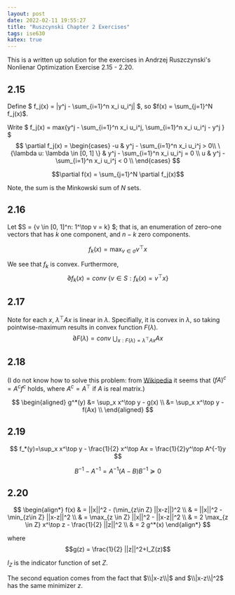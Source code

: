 ```yaml
---
layout: post
date: 2022-02-11 19:55:27
title: "Ruszcynski Chapter 2 Exercises"
tags: ise630
katex: true
---
```


This is a written up solution for the exercises in Andrzej Ruszczynski's Nonlienar Optimization Exercise 2.15 - 2.20.

## 2.15

Define
$ f_j(x) = |y^j - \sum_{i=1}^n x_i u_i^j| $,
so $f(x) = \sum_{j=1}^N f_j(x)$.

Write $ f_j(x) = max\{y^j - \sum_{i=1}^n x_i u_i^j, \sum_{i=1}^n x_i u_i^j - y^j \} $
$$ \partial f_j(x) =
\begin{cases}
-u  & y^j - \sum_{i=1}^n x_i u_i^j > 0\\
\{\lambda u: \lambda \in [0, 1] \} & y^j - \sum_{i=1}^n x_i u_i^j = 0 \\
u & y^j - \sum_{i=1}^n x_i u_i^j < 0 \\
\end{cases}
$$

$$\partial f(x) = \sum_{j=1}^N \partial f_j(x)$$

Note, the sum is the Minkowski sum of $N$ sets.

## 2.16

Let $S = \{v \in [0, 1]^n: 1^\top v = k\} $; that is, an enumeration of zero-one vectors that has $k$ one component, and $n-k$ zero components.

$$f_k(x) = \max_{v\in \sigma} v^\top x$$

We see that $f_k$ is convex. Furthermore, $$\partial f_k(x) = conv \ \{v \in S: f_k(x) = v^\top x\} $$

## 2.17

Note for each $x$, $\lambda^\top Ax$ is linear in $\lambda$. Specifially, it is convex in $\lambda$, so taking pointwise-maximum results in convex function $F(\lambda)$.
$$\partial F(\lambda) = conv \ \bigcup_{x: F(\lambda) = \lambda^\top Ax} Ax$$

## 2.18

(I do not know how to solve this problem: from [Wikipedia](https://en.wikipedia.org/wiki/Convex_conjugate#Behavior_under_linear_transformations) it seems that $(fA)^{c}=A^{c} f^{c}$ holds, where $A^c = A^\top$ if $A$ is real matrix.)

$$
\begin{aligned}
g^*(y) &= \sup_x x^\top y - g(x) \\
&= \sup_x x^\top y - f(Ax) \\
\end{aligned}
$$

## 2.19

$$ f_*(y)=\sup_x x^\top y - \frac{1}{2} x^\top Ax = \frac{1}{2}y^\top A^{-1}y $$

$$B^{-1} - A^{-1} = A^{-1}(A-B)B^{-1} \succeq 0$$

## 2.20

$$
\begin{align*}
f(x) & = ||x||^2 - (\min_{z\in Z} ||x-z||)^2 \\
& = ||x||^2 - \min_{z\in Z} ||x-z||^2 \\
& = \max_{z \in Z} ||x||^2 - ||x-z||^2 \\
& = 2 \max_{z \in Z} x^\top z - \frac{1}{2} ||z||^2 \\
& = 2 g^*(x)
\end{align*}
$$

where
$$g(z) = \frac{1}{2} ||z||^2+I_Z(z)$$

$I_Z$ is the indicator function of set $Z$.

The second equation comes from the fact that $\\|x-z\\|$ and $\\|x-z\\|^2$ has the same minimizer $z$.
